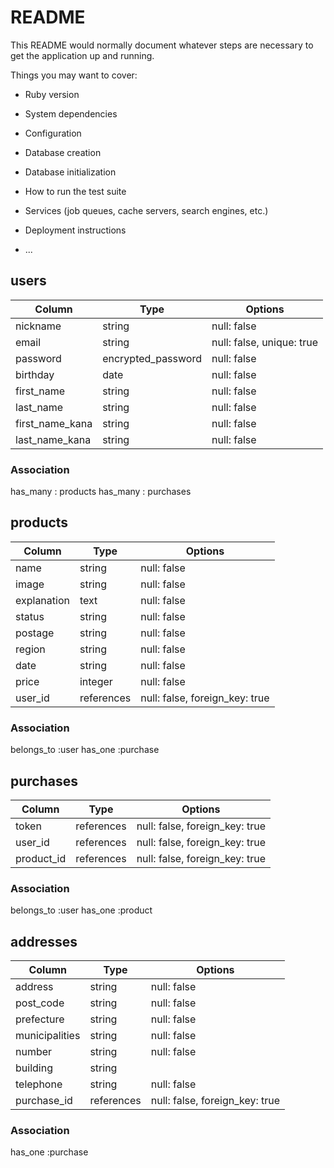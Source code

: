 # README

This README would normally document whatever steps are necessary to get the
application up and running.

Things you may want to cover:

* Ruby version

* System dependencies

* Configuration

* Database creation

* Database initialization

* How to run the test suite

* Services (job queues, cache servers, search engines, etc.)

* Deployment instructions

* ...

## users

| Column                    | Type               | Options                   |
|---------------------------|--------------------|---------------------------|
| nickname                  | string             | null: false               |
| email                      | string             | null: false, unique: true |
| password                  | encrypted_password | null: false               |
| birthday                  | date               | null: false               |
| first_name                | string             | null: false               |
| last_name                 | string             | null: false               |
| first_name_kana           | string             | null: false               |
| last_name_kana            | string             | null: false               |

### Association

has_many : products
has_many : purchases


## products

| Column       | Type        | Options                        |
|--------------|-------------|--------------------------------|
| name         | string      | null: false                    |
| image        | string      | null: false                    |
| explanation  | text        | null: false                    |
| status       | string      | null: false                    |
| postage      | string      | null: false                    |
| region       | string      | null: false                    |
| date         | string      | null: false                    |
| price        | integer     | null: false                    |
| user_id      | references  | null: false, foreign_key: true |


### Association

belongs_to :user
has_one :purchase


## purchases

| Column     | Type        | Options                        |
|------------|-------------|--------------------------------|
| token      | references  | null: false, foreign_key: true |
| user_id    | references  | null: false, foreign_key: true |
| product_id | references  | null: false, foreign_key: true |



### Association

belongs_to :user
has_one :product


## addresses

| Column         | Type       | Options                        |
|----------------|------------|--------------------------------|
| address        | string     | null: false                    |
| post_code      | string     | null: false                    |
| prefecture     | string     | null: false                    |
| municipalities | string     | null: false                    |
| number         | string     | null: false                    |
| building       | string     |                                |
| telephone      | string     | null: false                    |
| purchase_id    | references | null: false, foreign_key: true |

### Association

has_one :purchase